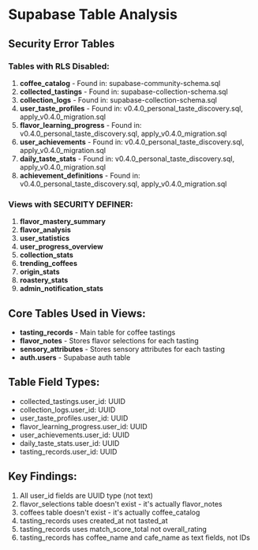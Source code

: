 # Supabase Table Analysis

## Security Error Tables

### Tables with RLS Disabled:
1. **coffee_catalog** - Found in: supabase-community-schema.sql
2. **collected_tastings** - Found in: supabase-collection-schema.sql  
3. **collection_logs** - Found in: supabase-collection-schema.sql
4. **user_taste_profiles** - Found in: v0.4.0_personal_taste_discovery.sql, apply_v0.4.0_migration.sql
5. **flavor_learning_progress** - Found in: v0.4.0_personal_taste_discovery.sql, apply_v0.4.0_migration.sql
6. **user_achievements** - Found in: v0.4.0_personal_taste_discovery.sql, apply_v0.4.0_migration.sql
7. **daily_taste_stats** - Found in: v0.4.0_personal_taste_discovery.sql, apply_v0.4.0_migration.sql
8. **achievement_definitions** - Found in: v0.4.0_personal_taste_discovery.sql, apply_v0.4.0_migration.sql

### Views with SECURITY DEFINER:
1. **flavor_mastery_summary**
2. **flavor_analysis**
3. **user_statistics**
4. **user_progress_overview**
5. **collection_stats**
6. **trending_coffees**
7. **origin_stats**
8. **roastery_stats**
9. **admin_notification_stats**

## Core Tables Used in Views:
- **tasting_records** - Main table for coffee tastings
- **flavor_notes** - Stores flavor selections for each tasting
- **sensory_attributes** - Stores sensory attributes for each tasting
- **auth.users** - Supabase auth table

## Table Field Types:
- collected_tastings.user_id: UUID
- collection_logs.user_id: UUID  
- user_taste_profiles.user_id: UUID
- flavor_learning_progress.user_id: UUID
- user_achievements.user_id: UUID
- daily_taste_stats.user_id: UUID
- tasting_records.user_id: UUID

## Key Findings:
1. All user_id fields are UUID type (not text)
2. flavor_selections table doesn't exist - it's actually flavor_notes
3. coffees table doesn't exist - it's actually coffee_catalog
4. tasting_records uses created_at not tasted_at
5. tasting_records uses match_score_total not overall_rating
6. tasting_records has coffee_name and cafe_name as text fields, not IDs